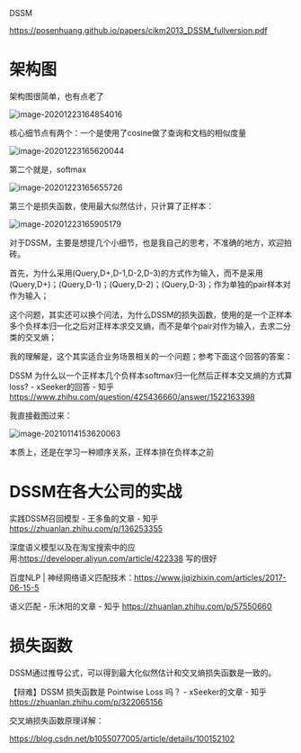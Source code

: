 DSSM

https://posenhuang.github.io/papers/cikm2013_DSSM_fullversion.pdf

# 架构图

架构图很简单，也有点老了

![image-20201223164854016](https://picsfordablog.oss-cn-beijing.aliyuncs.com/2021-01-14-081908.jpg)

核心细节点有两个：一个是使用了cosine做了查询和文档的相似度量

![image-20201223165620044](https://picsfordablog.oss-cn-beijing.aliyuncs.com/2021-01-14-81910.jpg)

第二个就是，softmax

![image-20201223165655726](https://picsfordablog.oss-cn-beijing.aliyuncs.com/2021-01-14-081909.jpg)

第三个是损失函数，使用最大似然估计，只计算了正样本：

![image-20201223165905179](https://picsfordablog.oss-cn-beijing.aliyuncs.com/2021-01-14-081906.jpg)



对于DSSM，主要是想提几个小细节，也是我自己的思考，不准确的地方，欢迎拍砖。

首先，为什么采用(Query,D+,D-1,D-2,D-3)的方式作为输入，而不是采用(Query,D+)；(Query,D-1)；(Query,D-2)；(Query,D-3)；作为单独的pair样本对作为输入；

这个问题，其实还可以换个问法，为什么DSSM的损失函数，使用的是一个正样本多个负样本归一化之后对正样本求交叉熵，而不是单个pair对作为输入，去求二分类的交叉熵；

我的理解是，这个其实适合业务场景相关的一个问题；参考下面这个回答的答案：

DSSM 为什么以一个正样本几个负样本softmax归一化然后正样本交叉熵的方式算loss? - xSeeker的回答 - 知乎 https://www.zhihu.com/question/425436660/answer/1522163398

我直接截图过来：

![image-20210114153620063](https://picsfordablog.oss-cn-beijing.aliyuncs.com/2021-01-14-081907.jpg)



本质上，还是在学习一种顺序关系，正样本排在负样本之前



# DSSM在各大公司的实战



实践DSSM召回模型 - 王多鱼的文章 - 知乎 https://zhuanlan.zhihu.com/p/136253355

深度语义模型以及在淘宝搜索中的应用:https://developer.aliyun.com/article/422338  写的很好

百度NLP | 神经网络语义匹配技术：https://www.jiqizhixin.com/articles/2017-06-15-5  

语义匹配 - 乐沐阳的文章 - 知乎 https://zhuanlan.zhihu.com/p/57550660



# 损失函数

DSSM通过推导公式，可以得到最大化似然估计和交叉熵损失函数是一致的。

【辩难】DSSM 损失函数是 Pointwise Loss 吗？ - xSeeker的文章 - 知乎 https://zhuanlan.zhihu.com/p/322065156

交叉熵损失函数原理详解：

https://blog.csdn.net/b1055077005/article/details/100152102

